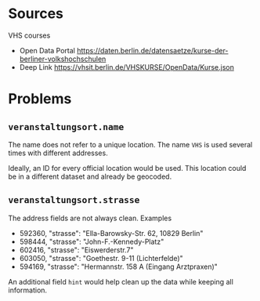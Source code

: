 # Sources

VHS courses 
* Open Data Portal https://daten.berlin.de/datensaetze/kurse-der-berliner-volkshochschulen
* Deep Link https://vhsit.berlin.de/VHSKURSE/OpenData/Kurse.json

# Problems
## `veranstaltungsort.name`
The name does not refer to a unique location. The name `VHS` is used several times with different addresses.

Ideally, an ID for every official location would be used. This location could be in a different dataset and already be geocoded.

## `veranstaltungsort.strasse`
The address fields are not always clean. Examples

* 592360, "strasse": "Ella-Barowsky-Str. 62, 10829 Berlin"
* 598444, "strasse": "John-F.-Kennedy-Platz"
* 602416, "strasse": "Eiswerderstr.7"
* 603050, "strasse": "Goethestr. 9-11 (Lichterfelde)"
* 594169, "strasse": "Hermannstr. 158 A (Eingang Arztpraxen)"

An additional field `hint` would help clean up the data while keeping all information.